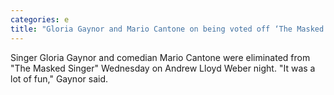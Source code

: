 ```yaml
---
categories: e
title: "Gloria Gaynor and Mario Cantone on being voted off ‘The Masked Singer’ how they kept it a secret from friends"
---
```

Singer Gloria Gaynor and comedian Mario Cantone were eliminated from "The Masked Singer" Wednesday on Andrew Lloyd Weber night. "It was a lot of fun," Gaynor said.